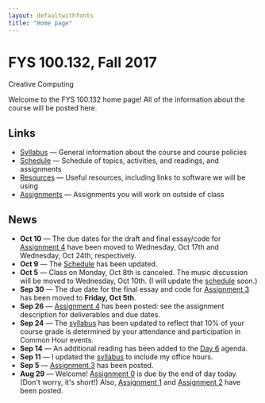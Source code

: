 ```yaml
---
layout: defaultwithfonts
title: "Home page"
---
```


# FYS 100.132, Fall 2017

<div id="subtitle">Creative Computing</div>

Welcome to the FYS 100.132 home page!  All of the information about the course will be posted here.

## Links

* [Syllabus](syllabus.html) &mdash; General information about the course and course policies
* [Schedule](schedule.html) &mdash; Schedule of topics, activities, and readings, and assignments
* [Resources](resources.html) &mdash; Useful resources, including links to software we will be using
* [Assignments](assign/index.html) &mdash; Assignments you will work on outside of class

## News

* **Oct 10** &mdash; The due dates for the draft and final essay/code for [Assignment 4](assign/assign04.html) have been moved to Wednesday, Oct 17th and Wednesday, Oct 24th, respectively.
* **Oct 9** &mdash; The [Schedule](schedule.html) has been updated.
* **Oct 5** &mdash; Class on Monday, Oct 8th is canceled.  The music discussion will be moved to Wednesday, Oct 10th.  (I will update the [schedule](schedule.html) soon.)
* **Sep 30** &mdash; The due date for the final essay and code for [Assignment 3](assign/assign03.html) has been moved to **Friday, Oct 5th**.
* **Sep 26** &mdash; [Assignment 4](assign/assign04.html) has been posted: see the assignment description for deliverables and due dates.
* **Sep 24** &mdash; The [syllabus](syllabus.html) has been updated to reflect that 10% of your course grade is determined by your attendance and participation in Common Hour events.
* **Sep 14** &mdash; An additional reading has been added to the [Day 6](agenda/day06.html) agenda.
* **Sep 11** &mdash; I updated the [syllabus](syllabus.html) to include my office hours.
* **Sep 5** &mdash; [Assignment 3](assign/assign03.html) has been posted.
* **Aug 29** &mdash; Welcome!  [Assignment 0](assign/assign00.html) is due by the end of day today. (Don't worry, it's short!)  Also, [Assignment 1](assign/assign01.html) and [Assignment 2](assign/assign02.html) have been posted.

<!-- vim:set wrap: -->
<!-- vim:set linebreak: -->
<!-- vim:set nolist: -->
